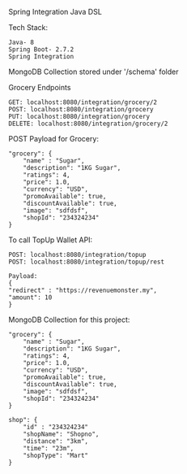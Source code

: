 Spring Integration Java DSL

Tech Stack:
```
Java- 8
Spring Boot- 2.7.2
Spring Integration

```

MongoDB Collection stored under '/schema' folder

Grocery Endpoints
```
GET: localhost:8080/integration/grocery/2
POST: localhost:8080/integration/grocery
PUT: localhost:8080/integration/grocery
DELETE: localhost:8080/integration/grocery/2
```

POST Payload for Grocery:
```
"grocery": {
    "name" : "Sugar",
    "description": "1KG Sugar",
    "ratings": 4,
    "price": 1.0,
    "currency": "USD",
    "promoAvailable": true,
    "discountAvailable": true,
    "image": "sdfdsf",
    "shopId": "234324234"
}
```

To call TopUp Wallet API:
```
POST: localhost:8080/integration/topup
POST: localhost:8080/integration/topup/rest

Payload:
{
"redirect" : "https://revenuemonster.my",
"amount": 10
}
```


MongoDB Collection for this project:
```
"grocery": {
    "name" : "Sugar",
    "description": "1KG Sugar",
    "ratings": 4,
    "price": 1.0,
    "currency": "USD",
    "promoAvailable": true,
    "discountAvailable": true,
    "image": "sdfdsf",
    "shopId": "234324234"
}

shop": {
    "id" : "234324234"
    "shopName": "Shopno",
    "distance": "3km",
    "time": "23m",
    "shopType": "Mart"
}
```